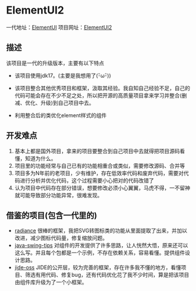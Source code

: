 # ElementUI2

一代地址：[ElementUI](https://github.com/gufengchangdao/ElementUI)
项目网址：[ElementUI2](https://github.com/gufengchangdao/ElementUI2)

## 描述

该项目是一代的升级版本，主要有以下特点

- 该项目使用jdk17。(主要是我想用了(･ิω･ิ))
- 该项目整合其他优秀项目和框架，汲取其经验。我自知自己经验不足，自己的代码可能会存在不少不足之处，所以把开源的高质量项目拿来学习并整合(删减、优化、升级)到自己项目中去。

- 利用整合后的类优化element样式的组件

## 开发难点

1. 基本上都是国外项目，拿来的项目要整合到自己项目中去就得把项目源码看懂，知道为什么。
2. 项目里的功能经常与自己已有的功能相重合或类似，需要修改源码、合并等
3. 项目多为N年前的老项目，少有维护，存在低效率代码和废弃代码，需要对代码进行分析并优化代码，这个过程需要小心把对的代码改错了
4. 认为项目中代码存在部分错误，想要修改必须小心翼翼，马虎不得，一不留神就可能导致部分功能异常，很难发现。

## 借鉴的项目(包含一代里的)

- [radiance](https://github.com/kirill-grouchnikov/radiance)
  很棒的框架，我把SVG转图标类的功能从里面提取了出来，并加以改进，减少图标代码量，修复缩放问题。
- [java-swing-tips](https://github.com/aterai/java-swing-tips.git)
  对组件的开发提供了许多思路，让人恍然大悟，原来还可以这么写。并且每个包都是一个示例，不存在依赖关系，容易看懂。提供组件设计思路。
- [jide-oss](https://github.com/jidesoft/jide-oss)
  JIDE的公开层，较为完善的框架，存在许多我不懂的地方，看懂项目、筛选有用代码、修复bug，还有代码优化花了我不少时间，算是把该项目由组件库升级为了一个小框架。